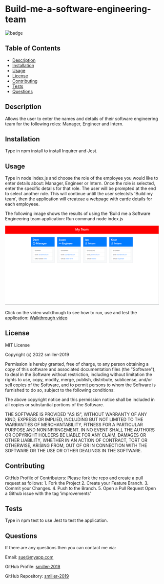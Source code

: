 # Build-me-a-software-engineering-team

![badge](https://img.shields.io/badge/License-MIT-blue.svg)

## Table of Contents

- [Description](#description)
- [Installation](#installation)
- [Usage](#usage)
- [License](#license)
- [Contributing](#contributing)
- [Tests](#tests)
- [Questions](#questions)

## Description

Allows the user to enter the names and details of their software engineering team for the following roles: Manager, Engineer and Intern.

## Installation

Type in npm install to install Inquirer and Jest.

## Usage

Type in node index.js and choose the role of the employee you would like to enter details about: Manager, Engineer or Intern. Once the role is selected, enter the specific details for that role. The user will be prompted at the end to select another role. This will continue untill the user selectsts 'Build my team', then the application will createae a webpage with carde details for each employeee.

The following image shows the results of using the 'Build me a Software Engineering team application:
Run command node index.js

![Result](./images/usage.png)

Click on the video walkthough to see how to run, use and test the application:
[Walkthrough video](https://drive.google.com/file/d/1EAOKeaB9sy4PIY_jEDg8APU6ZmL4cIiB/view?usp=sharing)

## License

MIT License

Copyright (c) 2022 smiller-2019

Permission is hereby granted, free of charge, to any person obtaining a copy
of this software and associated documentation files (the "Software"), to deal in the Software without restriction, including without limitation the rights to use, copy, modify, merge, publish, distribute, sublicense, and/or sell copies of the Software, and to permit persons to whom the Software is
furnished to do so, subject to the following conditions:

The above copyright notice and this permission notice shall be included in all copies or substantial portions of the Software.

THE SOFTWARE IS PROVIDED "AS IS", WITHOUT WARRANTY OF ANY KIND, EXPRESS OR
IMPLIED, INCLUDING BUT NOT LIMITED TO THE WARRANTIES OF MERCHANTABILITY,
FITNESS FOR A PARTICULAR PURPOSE AND NONINFRINGEMENT. IN NO EVENT SHALL THE
AUTHORS OR COPYRIGHT HOLDERS BE LIABLE FOR ANY CLAIM, DAMAGES OR OTHER
LIABILITY, WHETHER IN AN ACTION OF CONTRACT, TORT OR OTHERWISE, ARISING FROM, OUT OF OR IN CONNECTION WITH THE SOFTWARE OR THE USE OR OTHER DEALINGS IN THE SOFTWARE.

## Contributing

GitHub Profile of Contributors: Please fork the repo and create a pull request as follows: 1. Fork the Project 2. Create your Feature Branch. 3. Commit your Changes. 4. Push to the Branch. 5. Open a Pull Request
Open a Github issue with the tag 'improvements'

## Tests

Type in npm test to use Jest to test the application.

## Questions

If there are any questions then you can contact me via:

Email: sue@myapp.com

GitHub Profile: [smiller-2019](https://github.com/smiller-2019/)

GitHub Repository: [smiller-2019](https://github.com/smiller-2019/)
